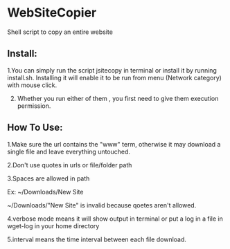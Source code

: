 # WebSiteCopier
Shell script to copy an entire website

Install:
--------

1.You can simply run the script jsitecopy in terminal or install it by running install.sh. Installing it will enable it to be run from menu (Network category) with mouse click.

2. Whether you run either of them , you first need to give them execution permission.

How To Use:
-----------

1.Make sure the url contains the "www" term, otherwise it may download a single file and leave everything untouched.

2.Don't use quotes in urls or file/folder path

3.Spaces are allowed in path

Ex: ~/Downloads/New Site

~/Downloads/"New Site" is invalid because qoetes aren't allowed.

4.verbose mode means it will show output in terminal or put a log in a file in wget-log in your home directory

5.interval means the time interval between each file download.


